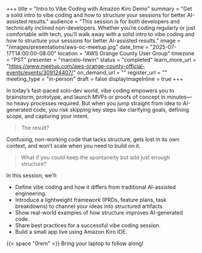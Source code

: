 +++
title = "Intro to Vibe Coding with Amazon Kiro Demo"
summary = "Get a solid intro to vibe coding and how to structure your sessions for better AI-assisted results."
audience = "This session is for both developers and technically inclined non-developers. Whether you’re coding regularly or just comfortable with tech, you’ll walk away with a solid intro to vibe coding and how to structure your sessions for better AI-assisted results."
image = "/images/presentations/aws-oc-meetup.jpg"
date_time = "2025-07-17T14:00:00-08:00"
location = "AWS Orange County User Group"
timezone = "PST"
presenter = "marcelo-lewin"
status = "completed"
learn_more_url = "https://www.meetup.com/aws-orange-county-official-events/events/309124407/"
on_demand_url = ""
register_url = ""
meeting_type = "in-person"
draft = false
displayImageInline = true
+++

In today’s fast-paced solo-dev world, vibe coding empowers you to brainstorm, prototype, and 
launch MVPs or proofs of concept in minutes—no heavy processes required. But when you jump 
straight from idea to AI-generated code, you risk skipping key steps like clarifying goals, 
defining scope, and capturing your intent.


> The result?

Confusing, non-working code that lacks structure, gets lost in its own context, and won’t scale when you need to build on it.

> What if you could keep the spontaneity but add just enough structure?

In this session, we’ll:
- Define vibe coding and how it differs from traditional AI-assisted engineering.
- Introduce a lightweight framework (PRDs, feature plans, task breakdowns) to channel your ideas into structured artifacts.
- Show real-world examples of how structure improves AI-generated code.
- Share best practices for a successful vibe coding session.
- Build a small app live using Amazon Kiro IDE.

{{< space "0rem" >}}
Bring your laptop to follow along!
